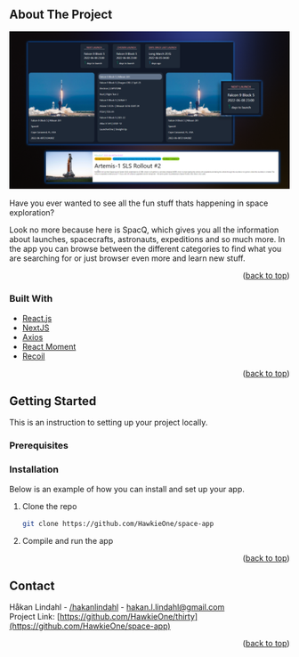 <div id="top"></div>
<!-- PROJECT SHIELDS -->
<!--
*** I'm using markdown "reference style" links for readability.
*** Reference links are enclosed in brackets [ ] instead of parentheses ( ).
*** See the bottom of this document for the declaration of the reference variables
*** for contributors-url, forks-url, etc. This is an optional, concise syntax you may use.
*** https://www.markdownguide.org/basic-syntax/#reference-style-links
-->

<!-- PROJECT LOGO -->

<!-- ABOUT THE PROJECT -->

## About The Project

<div align="center">
  <a href="https://hawkie.me"><img alt="Screenshot of app" src="spaceapp.png" /></a>
</div>

Have you ever wanted to see all the fun stuff thats happening in space exploration?

Look no more because here is SpacQ, which gives you all the information about launches, spacecrafts, astronauts, expeditions and so much more.
In the app you can browse between the different categories to find what you are searching for or just browser even more and learn new stuff.

<p align="right">(<a href="#top">back to top</a>)</p>

### Built With

- [React.js](https://reactjs.org/)
- [NextJS](https://nextjs.org/)
- [Axios](<[https://www.npmjs.com/package/react-hot-keys](https://axios-http.com/docs/intro)>)
- [React Moment](https://www.npmjs.com/package/react-moment)
- [Recoil](https://recoiljs.org/)

<p align="right">(<a href="#top">back to top</a>)</p>

<!-- GETTING STARTED -->

## Getting Started

This is an instruction to setting up your project locally.

### Prerequisites

### Installation

Below is an example of how you can install and set up your app.

1. Clone the repo
   ```sh
   git clone https://github.com/HawkieOne/space-app
   ```
2. Compile and run the app

<p align="right">(<a href="#top">back to top</a>)</p>

<!-- LICENSE -->
<!-- ## License

Distributed under the MIT License. See `LICENSE.txt` for more information.

<p align="right">(<a href="#top">back to top</a>)</p> -->

<!-- CONTACT -->

## Contact

Håkan Lindahl - [/hakanlindahl](https://www.linkedin.com/in/h%C3%A5kan-lindahl-3a0427153/) - hakan.l.lindahl@gmail.com
<br />
Project Link: [https://github.com/HawkieOne/thirty](https://github.com/HawkieOne/space-app)

<p align="right">(<a href="#top">back to top</a>)</p>

<!-- MARKDOWN LINKS & IMAGES -->
<!-- https://www.markdownguide.org/basic-syntax/#reference-style-links -->

[contributors-shield]: https://img.shields.io/github/contributors/othneildrew/Best-README-Template.svg?style=for-the-badge
[contributors-url]: https://github.com/othneildrew/Best-README-Template/graphs/contributors
[forks-shield]: https://img.shields.io/github/forks/othneildrew/Best-README-Template.svg?style=for-the-badge
[forks-url]: https://github.com/othneildrew/Best-README-Template/network/members
[stars-shield]: https://img.shields.io/github/stars/othneildrew/Best-README-Template.svg?style=for-the-badge
[stars-url]: https://github.com/othneildrew/Best-README-Template/stargazers
[issues-shield]: https://img.shields.io/github/issues/othneildrew/Best-README-Template.svg?style=for-the-badge
[issues-url]: https://github.com/othneildrew/Best-README-Template/issues
[license-shield]: https://img.shields.io/github/license/othneildrew/Best-README-Template.svg?style=for-the-badge
[license-url]: https://github.com/othneildrew/Best-README-Template/blob/master/LICENSE.txt
[linkedin-shield]: https://img.shields.io/badge/-LinkedIn-black.svg?style=for-the-badge&logo=linkedin&colorB=555
[linkedin-url]: https://linkedin.com/in/othneildrew
[product-screenshot]: images/screenshot.png

